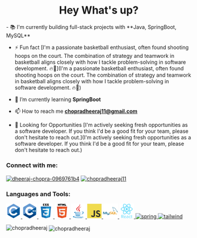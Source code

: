 <h1 align="center">Hey What's up?</h1>
- 📚 I'm currently building full-stack projects with **Java, SpringBoot, MySQL**

- ⚡ Fun fact [I'm a passionate basketball enthusiast, often found shooting hoops on the court. The combination of strategy and teamwork in basketball aligns closely with how I tackle problem-solving in software development. 🔥🏀](I'm a passionate basketball enthusiast, often found shooting hoops on the court. The combination of strategy and teamwork in basketball aligns closely with how I tackle problem-solving in software development. 🔥🏀)

- 🌱 I’m currently learning **SpringBoot**

- 📫 How to reach me **chopradheeraj11@gmail.com**

- 🌟 Looking for Opportunities [I'm actively seeking fresh opportunities as a software developer. If you think I'd be a good fit for your team, please don't hesitate to reach out.](I'm actively seeking fresh opportunities as a software developer. If you think I'd be a good fit for your team, please don't hesitate to reach out.)

<h3 align="left">Connect with me:</h3>
<p align="left">
<a href="https://linkedin.com/in/dheeraj-chopra-0969761b4" target="blank"><img align="center" src="https://raw.githubusercontent.com/rahuldkjain/github-profile-readme-generator/master/src/images/icons/Social/linked-in-alt.svg" alt="dheeraj-chopra-0969761b4" height="30" width="40" /></a>
<a href="https://www.leetcode.com/chopradheeraj11" target="blank"><img align="center" src="https://raw.githubusercontent.com/rahuldkjain/github-profile-readme-generator/master/src/images/icons/Social/leet-code.svg" alt="chopradheeraj11" height="30" width="40" /></a>
</p>

<h3 align="left">Languages and Tools:</h3>
<p align="left"> <a href="https://www.cprogramming.com/" target="_blank" rel="noreferrer"> <img src="https://raw.githubusercontent.com/devicons/devicon/master/icons/c/c-original.svg" alt="c" width="40" height="40"/> </a> <a href="https://www.w3schools.com/cpp/" target="_blank" rel="noreferrer"> <img src="https://raw.githubusercontent.com/devicons/devicon/master/icons/cplusplus/cplusplus-original.svg" alt="cplusplus" width="40" height="40"/> </a> <a href="https://www.w3schools.com/css/" target="_blank" rel="noreferrer"> <img src="https://raw.githubusercontent.com/devicons/devicon/master/icons/css3/css3-original-wordmark.svg" alt="css3" width="40" height="40"/> </a> <a href="https://www.w3.org/html/" target="_blank" rel="noreferrer"> <img src="https://raw.githubusercontent.com/devicons/devicon/master/icons/html5/html5-original-wordmark.svg" alt="html5" width="40" height="40"/> </a> <a href="https://www.java.com" target="_blank" rel="noreferrer"> <img src="https://raw.githubusercontent.com/devicons/devicon/master/icons/java/java-original.svg" alt="java" width="40" height="40"/> </a> <a href="https://developer.mozilla.org/en-US/docs/Web/JavaScript" target="_blank" rel="noreferrer"> <img src="https://raw.githubusercontent.com/devicons/devicon/master/icons/javascript/javascript-original.svg" alt="javascript" width="40" height="40"/> </a> <a href="https://www.mysql.com/" target="_blank" rel="noreferrer"> <img src="https://raw.githubusercontent.com/devicons/devicon/master/icons/mysql/mysql-original-wordmark.svg" alt="mysql" width="40" height="40"/> </a> <a href="https://reactjs.org/" target="_blank" rel="noreferrer"> <img src="https://raw.githubusercontent.com/devicons/devicon/master/icons/react/react-original-wordmark.svg" alt="react" width="40" height="40"/> </a> <a href="https://spring.io/" target="_blank" rel="noreferrer"> <img src="https://www.vectorlogo.zone/logos/springio/springio-icon.svg" alt="spring" width="40" height="40"/> </a> <a href="https://tailwindcss.com/" target="_blank" rel="noreferrer"> <img src="https://www.vectorlogo.zone/logos/tailwindcss/tailwindcss-icon.svg" alt="tailwind" width="40" height="40"/> </a> </p>

<p><img align="left" src="https://github-readme-stats.vercel.app/api/top-langs?username=chopradheeraj&show_icons=true&locale=en&layout=compact" alt="chopradheeraj" /></p>

<p>&nbsp;<img align="center" src="https://github-readme-stats.vercel.app/api?username=chopradheeraj&show_icons=true&locale=en" alt="chopradheeraj" /></p>
